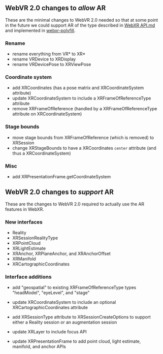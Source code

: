 ## WebVR 2.0 changes to *allow* AR

These are the minimal changes to WebVR 2.0 needed so that at some point in the future we could support AR of the type described in [WebXR API.md](https://github.com/mozilla/webxr-api/blob/master/WebXR%20API.md) and implemented in [webxr-polyfill](https://github.com/mozilla/webxr-polyfill).

### Rename

- rename everything from VR* to XR*
- rename VRDevice to XRDisplay
- rename VRDevicePose to XRViewPose

### Coordinate system

- add XRCoordinates (has a pose matrix and XRCoordinateSystem attribute)
- update XRCoordinateSystem to include a XRFrameOfReferenceType attribute
- remove XRFrameOfReference (handled by a XRFrameOfReferenceType attribute on XRCoordinateSystem)

### Stage bounds

- move stage bounds from XRFrameOfReference (which is removed) to XRSession
- change XRStageBounds to have a XRCoordinates `center` attribute (and thus a XRCoordinateSystem)

### Misc

- add XRPresentationFrame.getCoordinateSystem



## WebVR 2.0 changes to *support* AR

These are the changes to WebVR 2.0 required to actually use the AR features in WebXR. 

### New interfaces

- Reality
- XRSessionRealityType
- XRPointCloud
- XRLightEstimate
- XRAnchor, XRPlaneAnchor, and XRAnchorOffset
- XRManifold
- XRCartographicCoordinates

### Interface additions

- add "geospatial" to existing XRFrameOfReferenceType types "headModel", "eyeLevel", and "stage"
- update XRCoordinateSystem to include an optional XRCartographicCoordinates attribute

- add XRSessionType attribute to XRSessionCreateOptions to support either a Reality session or an augmentation session
- update XRLayer to include focus API
- update XRPresentationFrame to add point cloud, light estimate, manifold, and anchor APIs

